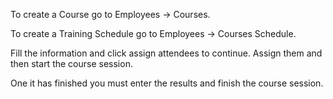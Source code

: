To create a Course go to Employees -\> Courses.

To create a Training Schedule go to Employees -\> Courses Schedule.

Fill the information and click assign attendees to continue. Assign them
and then start the course session.

One it has finished you must enter the results and finish the course
session.
